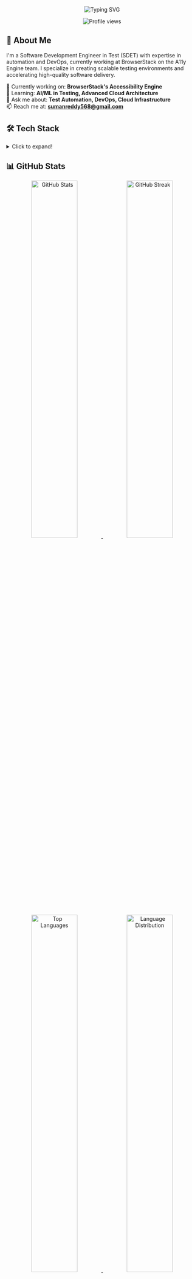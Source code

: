 <div align="center">
  <img src="https://readme-typing-svg.demolab.com?font=Fira+Code&duration=3000&pause=1000&color=2D95F7&center=true&vCenter=true&width=435&lines=Hi+%F0%9F%91%8B%2C+I'm+Suman+Reddy;Software+Development+Engineer+in+Test;Automation+%7C+DevOps+%7C+Cloud+Testing" alt="Typing SVG" />
</div>

<p align="center">
  <!-- Dynamic profile views counter -->
  <img src="https://komarev.com/ghpvc/?username=SumanReddy18&label=Profile%20views&color=0e75b6&style=flat" alt="Profile views" />
</p>

<h2> 🚀 About Me</h2>

I'm a Software Development Engineer in Test (SDET) with expertise in automation and DevOps, currently working at BrowserStack on the A11y Engine team. I specialize in creating scalable testing environments and accelerating high-quality software delivery.

🔭 Currently working on: **BrowserStack's Accessibility Engine**  
🌱 Learning: **AI/ML in Testing, Advanced Cloud Architecture**  
💬 Ask me about: **Test Automation, DevOps, Cloud Infrastructure**  
📫 Reach me at: **sumanreddy568@gmail.com**

<h2> 🛠️ Tech Stack </h2>

<details>
<summary>Click to expand!</summary>

**Testing Frameworks & Tools**  
![Selenium](https://img.shields.io/badge/-Selenium-43B02A?style=flat&logo=selenium&logoColor=white)
![Cypress](https://img.shields.io/badge/-Cypress-17202C?style=flat&logo=cypress&logoColor=white)
![Pytest](https://img.shields.io/badge/-Pytest-0A9EDC?style=flat&logo=pytest&logoColor=white)
![Playwright](https://img.shields.io/badge/-Playwright-2EAD33?style=flat&logo=playwright&logoColor=white)

**Programming Languages**  
<!-- Dynamic language badges based on actual GitHub usage -->
<div align="center">
  <img src="https://github-readme-stats.vercel.app/api/top-langs/?username=SumanReddy18&layout=compact&hide=html&theme=tokyonight&hide_border=true&card_width=400" alt="Top Languages Used">
</div>

**DevOps & Cloud**  
![Docker](https://img.shields.io/badge/-Docker-2496ED?style=flat&logo=docker&logoColor=white)
![Kubernetes](https://img.shields.io/badge/-Kubernetes-326CE5?style=flat&logo=kubernetes&logoColor=white)
![AWS](https://img.shields.io/badge/-AWS-232F3E?style=flat&logo=amazon-aws&logoColor=white)
![GCP](https://img.shields.io/badge/-GCP-4285F4?style=flat&logo=google-cloud&logoColor=white)
![Azure](https://img.shields.io/badge/-Azure-0089D6?style=flat&logo=microsoft-azure&logoColor=white)
![Jenkins](https://img.shields.io/badge/-Jenkins-D24939?style=flat&logo=jenkins&logoColor=white)

**Infrastructure as Code**  
![Terraform](https://img.shields.io/badge/-Terraform-7B42BC?style=flat&logo=terraform&logoColor=white)
![Ansible](https://img.shields.io/badge/-Ansible-EE0000?style=flat&logo=ansible&logoColor=white)

**Monitoring & Observability**  
![Grafana](https://img.shields.io/badge/-Grafana-F46800?style=flat&logo=grafana&logoColor=white)
![Prometheus](https://img.shields.io/badge/-Prometheus-E6522C?style=flat&logo=prometheus&logoColor=white)

</details>

<h2> 📊 GitHub Stats </h2>

<div align="center">
  <p align="center">
    <!-- Dynamic GitHub stats - automatically updates with latest data -->
    <a href="https://github.com/SumanReddy18">
      <img width="49%" src="https://github-readme-stats.vercel.app/api?username=SumanReddy18&show_icons=true&theme=tokyonight&hide_border=true&include_all_commits=true&count_private=true" alt="GitHub Stats"/>
      <img width="49%" src="https://github-readme-streak-stats.herokuapp.com/?user=SumanReddy18&theme=tokyonight&hide_border=true" alt="GitHub Streak"/>
    </a>
  </p>
  
  <!-- Dynamic language stats - automatically updates based on your repositories -->
  <p align="center">
    <a href="https://github.com/SumanReddy18">
      <img width="49%" src="https://github-readme-stats.vercel.app/api/top-langs/?username=SumanReddy18&theme=tokyonight&hide_border=true&include_all_commits=true&count_private=true&layout=compact&langs_count=8" alt="Top Languages"/>
      <img width="49%" src="https://github-profile-summary-cards.vercel.app/api/cards/repos-per-language?username=SumanReddy18&theme=tokyonight" alt="Language Distribution"/>
    </a>
  </p>

  <!-- Dynamic productivity stats - auto-updates with your activity -->
  <p align="center">
    <a href="https://github.com/SumanReddy18">
      <img width="49%" src="https://github-profile-summary-cards.vercel.app/api/cards/productive-time?username=SumanReddy18&theme=tokyonight&utcOffset=8" alt="Productivity Stats"/>
      <img width="49%" src="https://github-profile-summary-cards.vercel.app/api/cards/profile-details?username=SumanReddy18&theme=tokyonight" alt="Profile Details"/>
    </a>
  </p>

  <!-- Dynamic activity graph - updates with your recent contributions -->
  <a href="https://github.com/SumanReddy18">
    <img src="https://github-readme-activity-graph.vercel.app/graph?username=SumanReddy18&theme=tokyo-night&hide_border=true&height=300&line=4C75F2&point=1F6FEB&area=true&area_color=4C75F2" alt="Activity Graph"/>
  </a>

  <!-- Dynamic GitHub trophies - based on your achievements -->
  <p align="center">
    <img src="https://github-profile-trophy.vercel.app/?username=SumanReddy18&theme=tokyonight&no-frame=true&row=1&column=7" alt="GitHub Trophies"/>
  </p>

  <!-- Dynamic contribution calendar - updates daily -->
  <a href="https://github.com/SumanReddy18">
    <img src="https://ghchart.rshah.org/4C75F2/SumanReddy18" alt="GitHub Contribution Chart" width="100%"/>
  </a>
</div>

<h2> 🔥 Repository Contributions & Activity </h2>

<div align="center">
  <!-- Repository contributions & commit activity -->
  <p align="center">
    <a href="https://github.com/SumanReddy18">
      <img width="49%" src="https://github-contributor-stats.vercel.app/api?username=SumanReddy18&limit=5&theme=tokyonight&combine_all_yearly_contributions=true" alt="Top Contributed Repositories"/>
      <img width="49%" src="https://github-profile-summary-cards.vercel.app/api/cards/most-commit-language?username=SumanReddy18&theme=tokyonight" alt="Most Commit Languages"/>
    </a>
  </p>
  
  <!-- Repository specific commit activity -->
  <p align="center">
    <a href="https://github.com/SumanReddy18">
      <img width="49%" src="https://github-profile-summary-cards.vercel.app/api/cards/repos-per-language?username=SumanReddy18&theme=tokyonight" alt="Repository Languages"/>
      <img width="49%" src="https://github-profile-summary-cards.vercel.app/api/cards/stats?username=SumanReddy18&theme=tokyonight" alt="Contribution Stats"/>
    </a>
  </p>
  
  <!-- Commit activity timeline -->
  <p align="center">
    <img src="https://github-profile-summary-cards.vercel.app/api/cards/profile-details?username=SumanReddy18&theme=tokyonight" alt="Detailed Contribution Activity" width="100%"/>
  </p>
  
  <!-- Organization Repository Contributions -->
  <h3>🏢 Organization Contributions</h3>
  <p align="center">
    <a href="https://github.com/SumanReddy18">
      <img src="https://github-readme-stats.vercel.app/api/pin/?username=BrowserStackCE&repo=browserstack-examples-cypress&theme=tokyonight" alt="BrowserStack Cypress Examples"/>
      <img src="https://github-readme-stats.vercel.app/api/pin/?username=browserstack&repo=browserstack-local-nodejs&theme=tokyonight" alt="BrowserStack Local NodeJS"/>
    </a>
  </p>
  <p align="center">
    <a href="https://github.com/SumanReddy18">
      <img src="https://github-readme-stats.vercel.app/api/pin/?username=browserstack&repo=testng-browserstack&theme=tokyonight" alt="TestNG BrowserStack"/>
      <img src="https://github-readme-stats.vercel.app/api/pin/?username=browserstack&repo=browserstack-cypress-cli&theme=tokyonight" alt="BrowserStack Cypress CLI"/>
    </a>
  </p>
  
  <!-- Private Contribution Stats (includes org contributions) -->
  <h3>🔒 Including Private Contributions</h3>
  <p align="center">
    <img src="https://github-readme-stats.vercel.app/api?username=SumanReddy18&count_private=true&show_icons=true&theme=tokyonight&include_all_commits=true&hide_title=true&text_bold=false&hide_rank=false&line_height=28" alt="Private Contribution Stats" width="60%"/>
  </p>
  
  <!-- All Contributions Heatmap (includes org repos) -->
  <p align="center">
    <img src="https://github-contribution-stats.vercel.app/api/?username=SumanReddy18&theme=tokyonight&include_orgs=true" alt="All Contributions Including Organizations" width="60%"/>
  </p>
</div>

<h2> 🤝 Connect with Me </h2>

<p align="center">
  <a href="https://www.linkedin.com/in/sumanreddy568/">
    <img src="https://img.shields.io/badge/-LinkedIn-0077B5?style=for-the-badge&logo=linkedin&logoColor=white" alt="LinkedIn" />
  </a>
  <a href="https://github.com/SumanReddy18">
    <img src="https://img.shields.io/badge/-GitHub-181717?style=for-the-badge&logo=github&logoColor=white" alt="GitHub" />
  </a>
</p>

<!-- No need for a duplicate contribution graph -->

---

<div align="center">
  <img src="https://readme-typing-svg.demolab.com?font=Fira+Code&pause=1000&color=2D95F7&center=true&vCenter=true&width=435&lines=Thanks+for+visiting!;Let's+connect+and+collaborate!" alt="Thanks for visiting!" />
</div>
